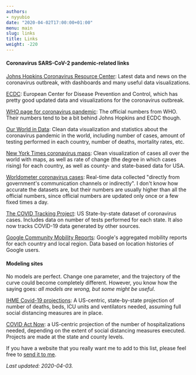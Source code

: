 ```yaml
---
authors:
- nyyubio
date: "2020-04-02T17:00:00+01:00"
menu: main
slug: links
title: Links
weight: -220
---
```


#### Coronavirus SARS-CoV-2 pandemic-related links

[Johns Hopkins Coronavirus Resource Center]: Latest data and news on the coronavirus outbreak, with dashboards and many useful data visualizations.

[ECDC]: European Center for Disease Prevention and Control, which has pretty good updated data and visualizations for the coronavirus outbreak.

[WHO page for coronavirus pandemic]: The official numbers from WHO. Their numbers tend to be a bit behind Johns Hopkins and ECDC though.

[Our World in Data]: Clean data visualization and statistics about the coronavirus pandemic in the world, including number of cases, amount of testing performed in each country, number of deaths, mortality rates, etc.

[New York Times coronavirus maps]: Clean visualization of cases all over the world with maps, as well as rate of change (the degree in which cases rising) for each country, as well as county- and state-based data for USA.

[Worldometer coronavirus cases]: Real-time data collected "directly from government's communication channels or indirectly". I don't know how accurate the datasets are, but their numbers are usually higher than all the official numbers, since official numbers are updated only once or a few fixed times a day. 

[The COVID Tracking Project]: US State-by-state dataset of coronavirus cases. Includes data on number of tests performed for each state. It also now tracks COVID-19 data generated by other sources.

[Google Community Mobility Reports]: Google's aggregated mobility reports for each country and local region. Data based on location histories of Google users.

[ECDC]: https://www.ecdc.europa.eu/en/covid-19-pandemic
[Johns Hopkins Coronavirus Resource Center]: https://coronavirus.jhu.edu/
[Our World in Data]: https://ourworldindata.org/coronavirus
[Worldometer coronavirus cases]: https://www.worldometers.info/coronavirus/
[WHO page for coronavirus pandemic]: https://www.who.int/emergencies/diseases/novel-coronavirus-2019
[The COVID Tracking Project]: https://covidtracking.com/
[New York Times coronavirus maps]: https://www.nytimes.com/interactive/2020/world/coronavirus-maps.html
[Google Community Mobility Reports]: https://www.google.com/covid19/mobility/

#### Modeling sites

No models are perfect. Change one parameter, and the trajectory of the curve could become completely different. However, you know how the saying goes: *all models are wrong, but some might be useful*.

[IHME Covid-19 projections]: A US-centric, state-by-state projection of number of deaths, beds, ICU units and ventilators needed, assuming full social distancing measures are in place. 

[COVID Act Now]: a US-centric projection of the number of hospitalizations needed, depending on the extent of social distancing measures executed. Projects are made at the state and county levels.

[IHME Covid-19 projections]: https://covid19.healthdata.org/
[COVID Act Now]: https://covidactnow.org/

If you have a website that you really want me to add to this list, please feel free to [send it to me].

[send it to me]: <mailto:nyyubio@gmail.com>



*Last updated: 2020-04-03.*